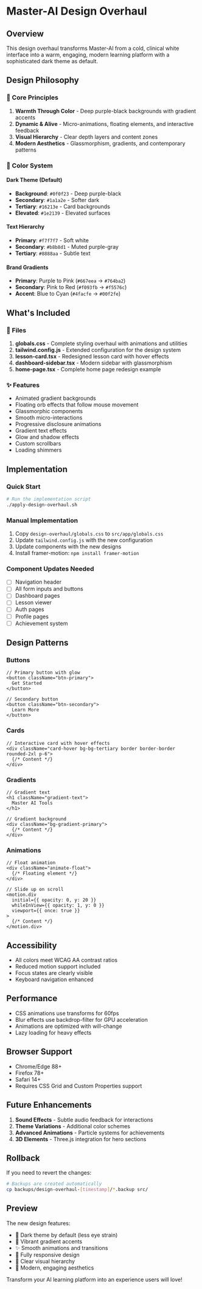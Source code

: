 # Master-AI Design Overhaul

## Overview
This design overhaul transforms Master-AI from a cold, clinical white interface into a warm, engaging, modern learning platform with a sophisticated dark theme as default.

## Design Philosophy

### 🎨 Core Principles
1. **Warmth Through Color** - Deep purple-black backgrounds with gradient accents
2. **Dynamic & Alive** - Micro-animations, floating elements, and interactive feedback
3. **Visual Hierarchy** - Clear depth layers and content zones
4. **Modern Aesthetics** - Glassmorphism, gradients, and contemporary patterns

### 🌈 Color System

#### Dark Theme (Default)
- **Background**: `#0f0f23` - Deep purple-black
- **Secondary**: `#1a1a2e` - Softer dark
- **Tertiary**: `#16213e` - Card backgrounds
- **Elevated**: `#1e2139` - Elevated surfaces

#### Text Hierarchy
- **Primary**: `#f7f7f7` - Soft white
- **Secondary**: `#b8b8d1` - Muted purple-gray
- **Tertiary**: `#8888aa` - Subtle text

#### Brand Gradients
- **Primary**: Purple to Pink (`#667eea` → `#764ba2`)
- **Secondary**: Pink to Red (`#f093fb` → `#f5576c`)
- **Accent**: Blue to Cyan (`#4facfe` → `#00f2fe`)

## What's Included

### 📁 Files
1. **globals.css** - Complete styling overhaul with animations and utilities
2. **tailwind.config.js** - Extended configuration for the design system
3. **lesson-card.tsx** - Redesigned lesson card with hover effects
4. **dashboard-sidebar.tsx** - Modern sidebar with glassmorphism
5. **home-page.tsx** - Complete home page redesign example

### ✨ Features
- Animated gradient backgrounds
- Floating orb effects that follow mouse movement
- Glassmorphic components
- Smooth micro-interactions
- Progressive disclosure animations
- Gradient text effects
- Glow and shadow effects
- Custom scrollbars
- Loading shimmers

## Implementation

### Quick Start
```bash
# Run the implementation script
./apply-design-overhaul.sh
```

### Manual Implementation
1. Copy `design-overhaul/globals.css` to `src/app/globals.css`
2. Update `tailwind.config.js` with the new configuration
3. Update components with the new designs
4. Install framer-motion: `npm install framer-motion`

### Component Updates Needed
- [ ] Navigation header
- [ ] All form inputs and buttons
- [ ] Dashboard pages
- [ ] Lesson viewer
- [ ] Auth pages
- [ ] Profile pages
- [ ] Achievement system

## Design Patterns

### Buttons
```tsx
// Primary button with glow
<button className="btn-primary">
  Get Started
</button>

// Secondary button
<button className="btn-secondary">
  Learn More
</button>
```

### Cards
```tsx
// Interactive card with hover effects
<div className="card-hover bg-bg-tertiary border border-border rounded-2xl p-6">
  {/* Content */}
</div>
```

### Gradients
```tsx
// Gradient text
<h1 className="gradient-text">
  Master AI Tools
</h1>

// Gradient background
<div className="bg-gradient-primary">
  {/* Content */}
</div>
```

### Animations
```tsx
// Float animation
<div className="animate-float">
  {/* Floating element */}
</div>

// Slide up on scroll
<motion.div
  initial={{ opacity: 0, y: 20 }}
  whileInView={{ opacity: 1, y: 0 }}
  viewport={{ once: true }}
>
  {/* Content */}
</motion.div>
```

## Accessibility
- All colors meet WCAG AA contrast ratios
- Reduced motion support included
- Focus states are clearly visible
- Keyboard navigation enhanced

## Performance
- CSS animations use transforms for 60fps
- Blur effects use backdrop-filter for GPU acceleration
- Animations are optimized with will-change
- Lazy loading for heavy effects

## Browser Support
- Chrome/Edge 88+
- Firefox 78+
- Safari 14+
- Requires CSS Grid and Custom Properties support

## Future Enhancements
1. **Sound Effects** - Subtle audio feedback for interactions
2. **Theme Variations** - Additional color schemes
3. **Advanced Animations** - Particle systems for achievements
4. **3D Elements** - Three.js integration for hero sections

## Rollback
If you need to revert the changes:
```bash
# Backups are created automatically
cp backups/design-overhaul-[timestamp]/*.backup src/
```

## Preview
The new design features:
- 🌙 Dark theme by default (less eye strain)
- 🎨 Vibrant gradient accents
- ✨ Smooth animations and transitions
- 📱 Fully responsive design
- 🎯 Clear visual hierarchy
- 💫 Modern, engaging aesthetics

Transform your AI learning platform into an experience users will love!
